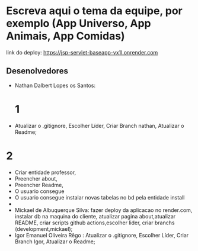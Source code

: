 # Escreva aqui o tema da equipe, por exemplo (App Universo, App Animais, App Comidas)
link do deploy: https://jsp-servlet-baseapp-vx1l.onrender.com
## Desenolvedores

- Nathan Dalbert Lopes os Santos:
  # 1
- Atualizar o .gitignore,
  Escolher Líder,
  Criar Branch nathan,
  Atualizar o Readme;
# 2
- Criar entidade professor,
- Preencher about,
- Preencher Readme,
- O usuario consegue
- O usuario consegue instalar novas tabelas no bd pela entidade install
- 
- Mickael de Albuquerque Silva: fazer deploy da aplicacao no render.com,
  instalar db na maquina do cliente,
  atualizar pagina about,atualizar README,
  criar scripts github actions,escolher lider,
  criar branchs (development,mickael);
- Igor Emanuel Oliveira Rêgo :
  Atualizar o .gitignore,
  Escolher Líder,
  Criar Branch Igor,
  Atualizar o Readme;

  
